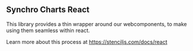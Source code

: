 ## Synchro Charts React
This library provides a thin wrapper around our webcomponents, to make using them seamless within react.

Learn more about this process at https://stenciljs.com/docs/react